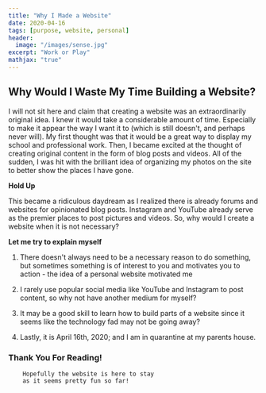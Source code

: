 ```yaml
---
title: "Why I Made a Website"
date: 2020-04-16
tags: [purpose, website, personal]
header:
  image: "/images/sense.jpg"
excerpt: "Work or Play"
mathjax: "true"
---
```


## Why Would I Waste My Time Building a Website?


I will not sit here and claim that creating a website was an extraordinarily original idea. 
I knew it would take a considerable amount of time. Especially to make it appear the way
I want it to (which is still doesn't, and perhaps never will). My first thought was that it would be a
great way to display my school and professional work. Then, I became excited at the thought of creating original
content in the form of blog posts and videos. All of the sudden, I was hit with the brilliant idea of organizing
my photos on the site to better show the places I have gone.

**Hold Up**

This became a ridiculous daydream as I realized there is already forums and websites for opinionated blog posts.
Instagram and YouTube already serve as the premier places to post pictures and videos.
So, why would I create a website when it is not necessary?

**Let me try to explain myself**

1. There doesn't always need to be a necessary reason to do something, but sometimes something is of interest to you and motivates you to action - the idea of a personal website motivated me
	
2. I rarely use popular social media like YouTube and Instagram to post content, so why not have another medium for myself?
	
3. It may be a good skill to learn how to build parts of a website since it seems like the technology fad may not be going away?

4. Lastly, it is April 16th, 2020; and I am in quarantine at my parents house.
	

### Thank You For Reading!
		Hopefully the website is here to stay
		as it seems pretty fun so far!